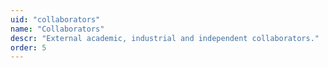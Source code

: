 ```yaml
---
uid: "collaborators"
name: "Collaborators"
descr: "External academic, industrial and independent collaborators."
order: 5
---
```


